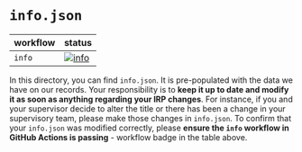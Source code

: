 # `info.json`

| workflow | status |
| - | - |
| `info` | [![info](https://github.com/ese-msc-2021/irp-hx221/actions/workflows/info.yml/badge.svg)](https://github.com/ese-msc-2021/irp-hx221/actions/workflows/info.yml) |

In this directory, you can find `info.json`. It is pre-populated with the data we have on our records. Your responsibility is to **keep it up to date and modify it as soon as anything regarding your IRP changes**. For instance, if you and your supervisor decide to alter the title or there has been a change in your supervisory team, please make those changes in `info.json`. To confirm that your `info.json` was modified correctly, please **ensure the `info` workflow in GitHub Actions is passing** - workflow badge in the table above.
